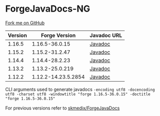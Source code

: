 # ForgeJavaDocs-NG
[Fork me on GitHub](https://github.com/Nekoyue/ForgeJavaDocs-NG)

| Version | Forge Version       | Javadoc URL |
| ------- | ------------------- | ----------- |
| 1.16.5  | 1.16.5-36.0.15      | [Javadoc](https://forge.yue.moe/javadoc/1.16.5/)   |
| 1.15.2  | 1.15.2-31.2.47      | [Javadoc](https://forge.yue.moe/javadoc/1.15.2/) |
| 1.14.4  | 1.14.4-28.2.23      | [Javadoc](https://forge.yue.moe/javadoc/1.14.4/) |
| 1.13.2  | 1.13.2-25.0.219     | [Javadoc](https://forge.yue.moe/javadoc/1.13.2/) |
| 1.12.2  | 1.12.2-14.23.5.2854 | [Javadoc](https://forge.yue.moe/javadoc/1.12.2/) |

CLI arguments used to generate javadocs `-encoding utf8 -docencoding utf8 -charset utf8 -windowtitle "forge 1.16.5-36.0.15" -doctitle "forge 1.16.5-36.0.15"`

For previous versions refer to [skmedix/ForgeJavaDocs](https://skmedix.github.io/ForgeJavaDocs/)
